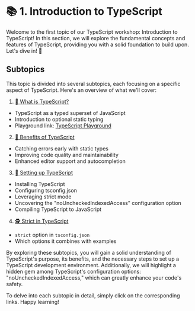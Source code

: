 # 📚 1. Introduction to TypeScript

Welcome to the first topic of our TypeScript workshop: Introduction to TypeScript! In this section, we will explore the fundamental concepts and features of TypeScript, providing you with a solid foundation to build upon. Let's dive in! 🚀

## Subtopics

This topic is divided into several subtopics, each focusing on a specific aspect of TypeScript. Here's an overview of what we'll cover:

1. [🧪 What is TypeScript?](./1-introduction/WhatIsTypeScript.md)
  - TypeScript as a typed superset of JavaScript
  - Introduction to optional static typing
  - Playground link: [TypeScript Playground](https://www.typescriptlang.org/play)

2. [💪 Benefits of TypeScript](./1-introduction/BenefitsOfTypeScript.md)
  - Catching errors early with static types
  - Improving code quality and maintainability
  - Enhanced editor support and autocompletion

3. [🔧 Setting up TypeScript](./1-introduction/SettingUpTypeScript.md)
  - Installing TypeScript
  - Configuring tsconfig.json
  - Leveraging strict mode
  - Uncovering the "noUncheckedIndexedAccess" configuration option
  - Compiling TypeScript to JavaScript

4. [🕵️ Strict in TypeScript](./1-introduction/StrictInTypeScript.md)
  - `strict` option in `tsconfig.json`
  - Which options it combines with examples

By exploring these subtopics, you will gain a solid understanding of TypeScript's purpose, its benefits, and the necessary steps to set up a TypeScript development environment. Additionally, we will highlight a hidden gem among TypeScript's configuration options: "noUncheckedIndexedAccess," which can greatly enhance your code's safety.

To delve into each subtopic in detail, simply click on the corresponding links. Happy learning!
